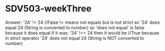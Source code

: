 # SDV503-weekThree
 
 Answer:
 '24' != 24 //False
 != means not equals but is not strict 
 so '24' does equal 24 (String is converted to number)
 so 'does not equal' is false because it does equal 
 if it was:
  '24' !== 24 then it would be //True
  because in strict operator '24' does not equal 24 (String is NOT converted to number)



